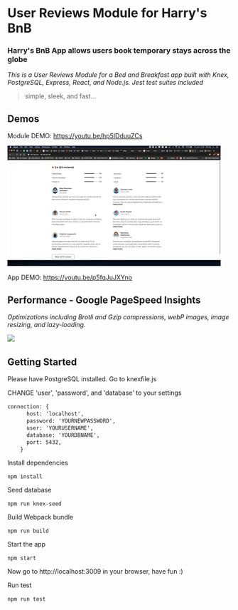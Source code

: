 # User Reviews Module for Harry's BnB 
### Harry's BnB App allows users book temporary stays across the globe
*This is a User Reviews Module for a Bed and Breakfast app built with Knex, PostgreSQL, Express, React, and Node.js. Jest test suites included*

> simple, sleek, and fast...

## Demos 

Module DEMO: https://youtu.be/hp5IDduuZCs

![](HARRYBNB_REVIEWS_DEMO.gif)

App DEMO: https://youtu.be/p5fqJuJXYno


## Performance - Google PageSpeed Insights
*Optimizations including Brotli and Gzip compressions, webP images, image resizing, and lazy-loading.*


![](https://i.imgur.com/QaQ4tsp.png)


## Getting Started 
Please have PostgreSQL installed. Go to knexfile.js


CHANGE 'user', 'password', and 'database' to your settings


```
connection: {
      host: 'localhost',
      password: 'YOURNEWPASSWORD',
      user: 'YOURUSERNAME',
      database: 'YOURDBNAME',
      port: 5432,
    }
```


Install dependencies
```
npm install
```

Seed database
```
npm run knex-seed
```

Build Webpack bundle

```
npm run build
```

Start the app
```
npm start
```

Now go to http://localhost:3009 in your browser, have fun :)


Run test
```
npm run test
```



